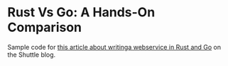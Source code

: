 # Rust Vs Go: A Hands-On Comparison

Sample code for [this article about writinga webservice in Rust and Go](https://www.shuttle.rs/blog/2023/09/27/rust-vs-go-comparison) on the Shuttle blog.
